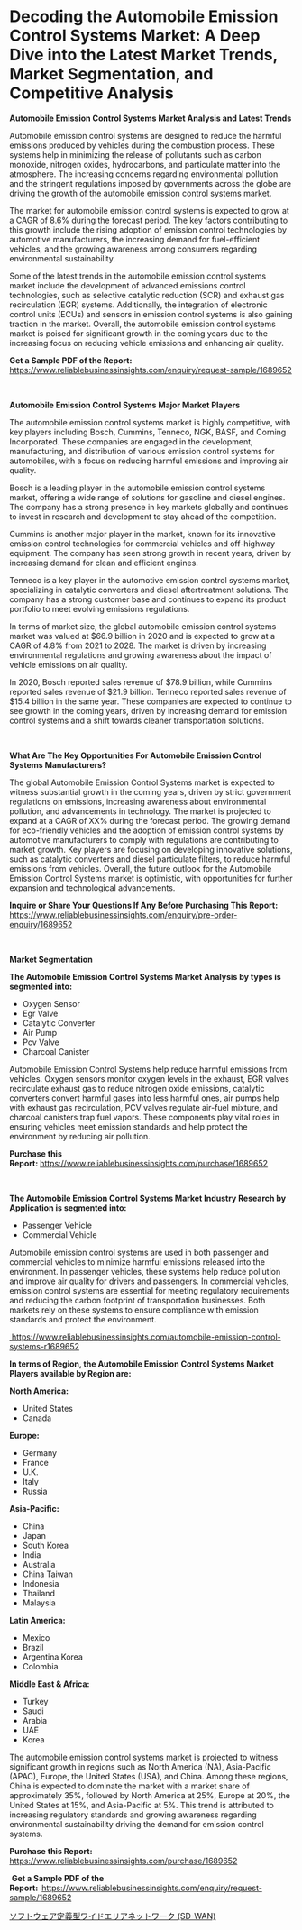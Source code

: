 <p><h1>Decoding the Automobile Emission Control Systems Market: A Deep Dive into the Latest Market Trends, Market Segmentation, and Competitive Analysis</h1></p><p><strong>Automobile Emission Control Systems Market Analysis and Latest Trends</strong></p>
<p><p>Automobile emission control systems are designed to reduce the harmful emissions produced by vehicles during the combustion process. These systems help in minimizing the release of pollutants such as carbon monoxide, nitrogen oxides, hydrocarbons, and particulate matter into the atmosphere. The increasing concerns regarding environmental pollution and the stringent regulations imposed by governments across the globe are driving the growth of the automobile emission control systems market.</p><p>The market for automobile emission control systems is expected to grow at a CAGR of 8.6% during the forecast period. The key factors contributing to this growth include the rising adoption of emission control technologies by automotive manufacturers, the increasing demand for fuel-efficient vehicles, and the growing awareness among consumers regarding environmental sustainability.</p><p>Some of the latest trends in the automobile emission control systems market include the development of advanced emissions control technologies, such as selective catalytic reduction (SCR) and exhaust gas recirculation (EGR) systems. Additionally, the integration of electronic control units (ECUs) and sensors in emission control systems is also gaining traction in the market. Overall, the automobile emission control systems market is poised for significant growth in the coming years due to the increasing focus on reducing vehicle emissions and enhancing air quality.</p></p>
<p><strong>Get a Sample PDF of the Report:&nbsp;</strong> <a href="https://www.reliablebusinessinsights.com/enquiry/request-sample/1689652">https://www.reliablebusinessinsights.com/enquiry/request-sample/1689652</a></p>
<p>&nbsp;</p>
<p><strong>Automobile Emission Control Systems Major Market Players</strong></p>
<p><p>The automobile emission control systems market is highly competitive, with key players including Bosch, Cummins, Tenneco, NGK, BASF, and Corning Incorporated. These companies are engaged in the development, manufacturing, and distribution of various emission control systems for automobiles, with a focus on reducing harmful emissions and improving air quality.</p><p>Bosch is a leading player in the automobile emission control systems market, offering a wide range of solutions for gasoline and diesel engines. The company has a strong presence in key markets globally and continues to invest in research and development to stay ahead of the competition.</p><p>Cummins is another major player in the market, known for its innovative emission control technologies for commercial vehicles and off-highway equipment. The company has seen strong growth in recent years, driven by increasing demand for clean and efficient engines.</p><p>Tenneco is a key player in the automotive emission control systems market, specializing in catalytic converters and diesel aftertreatment solutions. The company has a strong customer base and continues to expand its product portfolio to meet evolving emissions regulations.</p><p>In terms of market size, the global automobile emission control systems market was valued at $66.9 billion in 2020 and is expected to grow at a CAGR of 4.8% from 2021 to 2028. The market is driven by increasing environmental regulations and growing awareness about the impact of vehicle emissions on air quality.</p><p>In 2020, Bosch reported sales revenue of $78.9 billion, while Cummins reported sales revenue of $21.9 billion. Tenneco reported sales revenue of $15.4 billion in the same year. These companies are expected to continue to see growth in the coming years, driven by increasing demand for emission control systems and a shift towards cleaner transportation solutions.</p></p>
<p>&nbsp;</p>
<p><strong>What Are The Key Opportunities For Automobile Emission Control Systems Manufacturers?</strong></p>
<p><p>The global Automobile Emission Control Systems market is expected to witness substantial growth in the coming years, driven by strict government regulations on emissions, increasing awareness about environmental pollution, and advancements in technology. The market is projected to expand at a CAGR of XX% during the forecast period. The growing demand for eco-friendly vehicles and the adoption of emission control systems by automotive manufacturers to comply with regulations are contributing to market growth. Key players are focusing on developing innovative solutions, such as catalytic converters and diesel particulate filters, to reduce harmful emissions from vehicles. Overall, the future outlook for the Automobile Emission Control Systems market is optimistic, with opportunities for further expansion and technological advancements.</p></p>
<p><strong>Inquire or Share Your Questions If Any Before Purchasing This Report:</strong> <a href="https://www.reliablebusinessinsights.com/enquiry/pre-order-enquiry/1689652">https://www.reliablebusinessinsights.com/enquiry/pre-order-enquiry/1689652</a></p>
<p>&nbsp;</p>
<p><strong>Market Segmentation</strong></p>
<p><strong>The Automobile Emission Control Systems Market Analysis by types is segmented into:</strong></p>
<p><ul><li>Oxygen Sensor</li><li>Egr Valve</li><li>Catalytic Converter</li><li>Air Pump</li><li>Pcv Valve</li><li>Charcoal Canister</li></ul></p>
<p><p>Automobile Emission Control Systems help reduce harmful emissions from vehicles. Oxygen sensors monitor oxygen levels in the exhaust, EGR valves recirculate exhaust gas to reduce nitrogen oxide emissions, catalytic converters convert harmful gases into less harmful ones, air pumps help with exhaust gas recirculation, PCV valves regulate air-fuel mixture, and charcoal canisters trap fuel vapors. These components play vital roles in ensuring vehicles meet emission standards and help protect the environment by reducing air pollution.</p></p>
<p><strong>Purchase this Report:&nbsp;</strong><a href="https://www.reliablebusinessinsights.com/purchase/1689652">https://www.reliablebusinessinsights.com/purchase/1689652</a></p>
<p>&nbsp;</p>
<p><strong>The Automobile Emission Control Systems Market Industry Research by Application is segmented into:</strong></p>
<p><ul><li>Passenger Vehicle</li><li>Commercial Vehicle</li></ul></p>
<p><p>Automobile emission control systems are used in both passenger and commercial vehicles to minimize harmful emissions released into the environment. In passenger vehicles, these systems help reduce pollution and improve air quality for drivers and passengers. In commercial vehicles, emission control systems are essential for meeting regulatory requirements and reducing the carbon footprint of transportation businesses. Both markets rely on these systems to ensure compliance with emission standards and protect the environment.</p></p>
<p><a href="https://www.reliablebusinessinsights.com/automobile-emission-control-systems-r1689652">&nbsp;https://www.reliablebusinessinsights.com/automobile-emission-control-systems-r1689652</a></p>
<p><strong>In terms of Region, the Automobile Emission Control Systems Market Players available by Region are:</strong></p>
<p>
    <p> <strong> North America: </strong>
        <ul>
            <li>United States</li>
            <li>Canada</li>
        </ul>
        </p> 
    <p> <strong> Europe: </strong>
        <ul>
            <li>Germany</li>
            <li>France</li>
            <li>U.K.</li>
            <li>Italy</li>
            <li>Russia</li>
        </ul>
        </p> 
    <p> <strong> Asia-Pacific: </strong>
        <ul>
            <li>China</li>
            <li>Japan</li>
            <li>South Korea</li>
            <li>India</li>
            <li>Australia</li>
            <li>China Taiwan</li>
            <li>Indonesia</li>
            <li>Thailand</li>
            <li>Malaysia</li>
        </ul>
        </p> 
    <p> <strong> Latin America: </strong>
        <ul>
            <li>Mexico</li>
            <li>Brazil</li>
            <li>Argentina Korea</li>
            <li>Colombia</li>
        </ul>
        </p> 
    <p> <strong> Middle East & Africa: </strong>
        <ul>
            <li>Turkey</li>
            <li>Saudi</li>
            <li>Arabia</li>
            <li>UAE</li>
            <li>Korea</li>
        </ul>
    </p>
    </p>
<p><p>The automobile emission control systems market is projected to witness significant growth in regions such as North America (NA), Asia-Pacific (APAC), Europe, the United States (USA), and China. Among these regions, China is expected to dominate the market with a market share of approximately 35%, followed by North America at 25%, Europe at 20%, the United States at 15%, and Asia-Pacific at 5%. This trend is attributed to increasing regulatory standards and growing awareness regarding environmental sustainability driving the demand for emission control systems.</p></p>
<p><strong>Purchase this Report: </strong><a href="https://www.reliablebusinessinsights.com/purchase/1689652">https://www.reliablebusinessinsights.com/purchase/1689652</a></p>
<p>&nbsp;<strong>Get a Sample PDF of the Report:&nbsp;&nbsp;</strong><a href="https://www.reliablebusinessinsights.com/enquiry/request-sample/1689652">https://www.reliablebusinessinsights.com/enquiry/request-sample/1689652</a></p>
<p><strong></strong></p>
<p><p><a href="https://medium.com/@lilliegrant1999/%E3%82%BD%E3%83%95%E3%83%88%E3%82%A6%E3%82%A7%E3%82%A2%E5%AE%9A%E7%BE%A9%E3%83%AF%E3%82%A4%E3%83%89%E3%82%A8%E3%83%AA%E3%82%A2%E3%83%8D%E3%83%83%E3%83%88%E3%83%AF%E3%83%BC%E3%82%AF-sd-wan-%E5%B8%82%E5%A0%B4%E8%A6%8F%E6%A8%A1%E3%81%AF-%E3%82%B0%E3%83%AD%E3%83%BC%E3%83%90%E3%83%AB%E7%94%A3%E6%A5%AD%E3%81%AB%E3%81%8A%E3%81%91%E3%82%8B%E6%9C%80%E9%81%A9%E3%81%AA%E3%83%9E%E3%83%BC%E3%82%B1%E3%83%86%E3%82%A3%E3%83%B3%E3%82%B0%E3%83%81%E3%83%A3%E3%83%8D%E3%83%AB%E3%82%92%E6%98%8E%E3%82%89%E3%81%8B%E3%81%AB%E3%81%97%E3%81%BE%E3%81%99-ac63ade50e5b">ソフトウェア定義型ワイドエリアネットワーク (SD-WAN)</a></p></p>